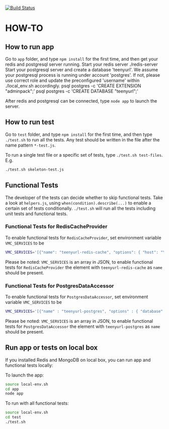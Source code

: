 [![Build Status](https://travis-ci.org/vmw-tmpst/heroapp-TeenyURL.png?branch=master)](https://travis-ci.org/vmw-tmpst/heroapp-TeenyURL)

HOW-TO
======


How to run app
--------------

Go to `app` folder, and type `npm install` for the first time, and then get your redis and postgresql server running.
Start your redis server
    ./redis-server
Start your postgresql server and create a database 'teenyurl'.
    We assume your postgresql process is running under account 'postgres'. If not, please use correct role and update the preconfigured 'username' within ./local_env.sh accordingly.
    psql postgres -c 'CREATE EXTENSION "adminpack";' 
    psql postgres -c 'CREATE DATABASE "teenyurl";' 

After redis and postgresql can be connected, type `node app` to launch the server.

How to run test
---------------

Go to `test` folder, and type `npm install` for the first time,
and then type `./test.sh` to run all the tests.
Any test should be written in the file after the name pattern `*-test.js`.

To run a single test file or a specific set of tests, type `./test.sh test-files`. E.g.

```bash
./test.sh skeleton-test.js
```

Functional Tests
----------------

The developer of the tests can decide whether to skip functional tests.
Take a look at `helpers.js`, using `when(condition).describe(...)` to enable a certain set of tests conditionally.
`./test.sh` will run all the tests including unit tests and functional tests.

### Functional Tests for RedisCacheProvider

To enable functional tests for `RedisCacheProvider`, set environment variable `VMC_SERVICES` to be

```bash
VMC_SERVICES='[{"name": "teenyurl-redis-cache", "options": { "host": "YOUR_REDIS_HOST", "port": YOUR_REDIS_PORT, "password": "YOUR_REDIS_PASSWORD" }}]' ./test.sh
```

Please be noted: `VMC_SERVICES` is an array in JSON, to enable functional tests for `RedisCacheProvider` the element with `teenyurl-redis-cache` as `name` should be present.

### Functional Tests for PostgresDataAccessor

To enable functional tests for `PostgresDataAccessor`, set environment variable `VMC_SERVICES` to be

```bash
VMC_SERVICES='[{"name" : "teenyurl-postgres", "options" : { "database" : "teenyurl", "username" : "postgres" }}]' ./test.sh
```

Please be noted: `VMC_SERVICES` is an array in JSON, to enable functional tests for `PostgresDataAccessor` the element with `teenyurl-postgres` as `name` should be present.

Run app or tests on local box
-----------------------------

If you installed Redis and MongoDB on local box, you can run app and functional tests locally:

To launch the app:

```bash
source local-env.sh
cd app
node app
```

To run with all functional tests:

```bash
source local-env.sh
cd test
./test.sh
```
